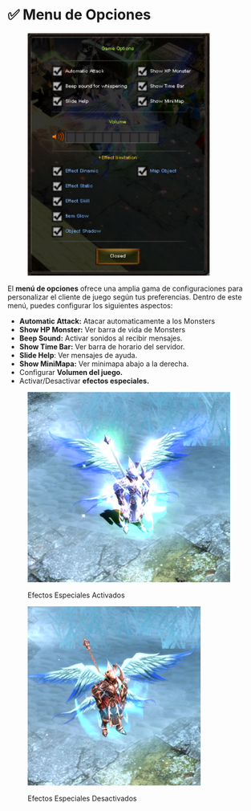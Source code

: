 # ✅ Menu de Opciones

<figure><img src="../../.gitbook/assets/image (173).png" alt="" width="363"><figcaption></figcaption></figure>

El **menú de opciones** ofrece una amplia gama de configuraciones para personalizar el cliente de juego según tus preferencias. Dentro de este menú, puedes configurar los siguientes aspectos:

* **Automatic Attack:** Atacar automaticamente a los Monsters
* **Show HP Monster:** Ver barra de vida de Monsters
* **Beep Sound:** Activar sonidos al recibir mensajes.
* **Show Time Bar:** Ver barra de horario del servidor.
* **Slide Help**: Ver mensajes de ayuda.
* **Show MiniMapa:** Ver minimapa abajo a la derecha.
* Configurar **Volumen del juego.**
* Activar/Desactivar **efectos especiales.**

<div><figure><img src="../../.gitbook/assets/image (174).png" alt="" width="404"><figcaption><p>Efectos Especiales Activados</p></figcaption></figure> <figure><img src="../../.gitbook/assets/image (175).png" alt="" width="345"><figcaption><p>Efectos Especiales Desactivados</p></figcaption></figure></div>
